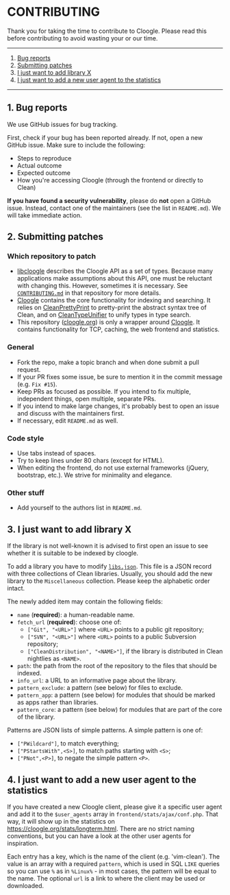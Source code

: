 # CONTRIBUTING

Thank you for taking the time to contribute to Cloogle. Please read this before
contributing to avoid wasting your or our time.

---

1. [Bug reports](#1-bug-reports)
2. [Submitting patches](#2-submitting-patches)
3. [I just want to add library X](#3-i-just-want-to-add-library-x)
4. [I just want to add a new user agent to the statistics](#4-i-just-want-to-add-a-new-user-agent-to-the-statistics)

---

## 1. Bug reports

We use GitHub issues for bug tracking.

First, check if your bug has been reported already. If not, open a new GitHub
issue. Make sure to include the following:

- Steps to reproduce
- Actual outcome
- Expected outcome
- How you're accessing Cloogle (through the frontend or directly to Clean)

**If you have found a security vulnerability**, please do **not** open a GitHub
issue. Instead, contact one of the maintainers (see the list in `README.md`).
We will take immediate action.

## 2. Submitting patches

### Which repository to patch

- [libcloogle][] describes the Cloogle API as a set of types. Because many
  applications make assumptions about this API, one must be reluctant with
  changing this. However, sometimes it is necessary. See
  [`CONTRIBUTING.md`](https://github.com/clean-cloogle/libcloogle/blob/master/CONTRIBUTING.md)
  in that repository for more details.
- [Cloogle][] contains the core functionality for indexing and searching. It
  relies on [CleanPrettyPrint][] to pretty-print the abstract syntax tree of
  Clean, and on [CleanTypeUnifier][] to unify types in type search.
- This repository ([cloogle.org](https://github.com/clean-cloogle/cloogle.org))
  is only a wrapper around [Cloogle][]. It contains functionality for TCP,
  caching, the web frontend and statistics.

### General

- Fork the repo, make a topic branch and when done submit a pull request.
- If your PR fixes some issue, be sure to mention it in the commit message
  (e.g. `Fix #15`).
- Keep PRs as focused as possible. If you intend to fix multiple, independent
  things, open multiple, separate PRs.
- If you intend to make large changes, it's probably best to open an issue and
  discuss with the maintainers first.
- If necessary, edit `README.md` as well.

### Code style

- Use tabs instead of spaces.
- Try to keep lines under 80 chars (except for HTML).
- When editing the frontend, do not use external frameworks (jQuery,
  bootstrap, etc.). We strive for minimality and elegance.

### Other stuff

- Add yourself to the authors list in `README.md`.

## 3. I just want to add library X
If the library is not well-known it is advised to first open an issue to see
whether it is suitable to be indexed by cloogle.

To add a library you have to modify [`libs.json`](/libs.json). This file is a
JSON record with three collections of Clean libraries. Usually, you should add
the new library to the `Miscellaneous` collection. Please keep the alphabetic
order intact.

The newly added item may contain the following fields:

- `name` (**required**): a human-readable name.
- `fetch_url` (**required**): choose one of:
  - `["Git", "<URL>"]` where `<URL>` points to a public git repository;
  - `["SVN", "<URL>"]` where `<URL>` points to a public Subversion repository;
  - `["CleanDistribution", "<NAME>"]`, if the library is distributed in Clean
    nightlies as `<NAME>`.
- `path`: the path from the root of the repository to the files that should be
  indexed.
- `info_url`: a URL to an informative page about the library.
- `pattern_exclude`: a pattern (see below) for files to exclude.
- `pattern_app`: a pattern (see below) for modules that should be marked as
  apps rather than libraries.
- `pattern_core`: a pattern (see below) for modules that are part of the core
  of the library.

Patterns are JSON lists of simple patterns. A simple pattern is one of:

- `["PWildcard"]`, to match everything;
- `["PStartsWith",<S>]`, to match paths starting with `<S>`;
- `["PNot",<P>]`, to negate the simple pattern `<P>`.

## 4. I just want to add a new user agent to the statistics
If you have created a new Cloogle client, please give it a specific user agent
and add it to the `$user_agents` array in `frontend/stats/ajax/conf.php`. That
way, it will show up in the statistics on
https://cloogle.org/stats/longterm.html. There are no strict naming
conventions, but you can have a look at the other user agents for inspiration.

Each entry has a key, which is the name of the client (e.g. 'vim-clean'). The
value is an array with a required `pattern`, which is used in SQL `LIKE`
queries so you can use `%` as in `%Linux%` - in most cases, the pattern will be
equal to the name. The optional `url` is a link to where the client may be used
or downloaded.

[Cloogle]: https://github.com/clean-cloogle/Cloogle
[libcloogle]: https://github.com/clean-cloogle/libcloogle
[CleanPrettyPrint]: https://github.com/clean-cloogle/CleanPrettyPrint
[CleanTypeUnifier]: https://github.com/clean-cloogle/CleanTypeUnifier
